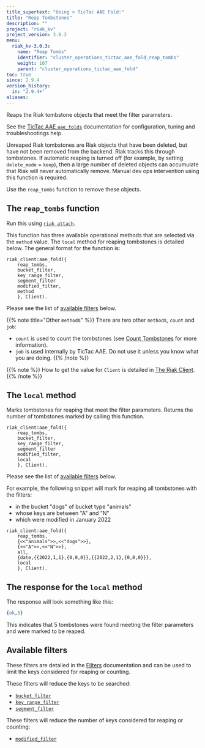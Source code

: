 ```yaml
---
title_supertext: "Using > TicTac AAE Fold:"
title: "Reap Tombstones"
description: ""
project: "riak_kv"
project_version: 3.0.3
menu:
  riak_kv-3.0.3:
    name: "Reap Tombs"
    identifier: "cluster_operations_tictac_aae_fold_reap_tombs"
    weight: 107
    parent: "cluster_operations_tictac_aae_fold"
toc: true
since: 2.9.4
version_history:
  in: "2.9.4+"
aliases:
---
```

[code riak_kv_vnode]: https://github.com/basho/riak_kv/blob/develop-3.0/src/riak_kv_vnode.erl
[riak attach]: ../../../admin/riak-cli/#attach
[config reference]: ../../../configuring/reference/#tictac-active-anti-entropy
[config tictacaae]: ../../../configuring/active-anti-entropy/tictac-aae
[tictacaae folds-overview]: ../
[tictacaae system]: ../../tictac-active-anti-entropy
[tictacaae client]: ../../tictac-aae-fold#the-riak-client
[tictacaae find-keys]: ../../tictac-aae-fold/find-keys
[tictacaae find-tombs]: ../../tictac-aae-fold/find-tombs
[tictacaae list-buckets]: ../../tictac-aae-fold/list-buckets
[tictacaae object-stats]: ../../tictac-aae-fold/object-stats
[tictacaae reap-tombs]: ../../tictac-aae-fold/reap-tombs
[filters]: ../../tictac-aae-fold/filters
[filter-by bucket]: ../../tictac-aae-fold/filters#filter-by-bucket-name
[filter-by key-range]: ../../tictac-aae-fold/filters#filter-by-key-range
[filter-by segment]: ../../tictac-aae-fold/filters#filter-by-segment
[filter-by modified]: ../../tictac-aae-fold/filters#filter-by-date-modified
[filter-by sibling-count]: ../../tictac-aae-fold/find-keys/#the-sibling-count-filter
[filter-by object-size]: ../../tictac-aae-fold/find-keys/#the-object-size-filter

Reaps the Riak tombstone objects that meet the filter parameters.

See the [TicTac AAE `aae_folds`][tictacaae folds-overview] documentation for configuration, tuning and troubleshootings help.

Unreaped Riak tombstones are Riak objects that have been deleted, but have not been removed from the backend. Riak tracks this through tombstones. If automatic reaping is turned off (for example, by setting `delete_mode` = `keep`), then a large number of deleted objects can accumulate that Riak will never automatically remove. Manual dev ops intervention using this function is required. 

Use the `reap_tombs` function to remove these objects.

## The `reap_tombs` function

Run this using [`riak attach`][riak attach].

This function has three available operational methods that are selected via the `method` value. The `local` method for reaping tombstones is detailed below. The general format for the function is:

```riakattach
riak_client:aae_fold({
    reap_tombs, 
    bucket_filter, 
    key_range_filter, 
    segment_filter
    modified_filter,
    method
    }, Client).
```
Please see the list of [available filters](#available-filters) below.

{{% note title="Other `method`s" %}}
There are two other `method`s, `count` and `job`:

- `count` is used to count the tombstones (see [Count Tombstones](../../tictac-aae-fold/count-tombs) for more information).
- `job` is used internally by TicTac AAE. Do not use it unless you know what you are doing.
{{% /note %}}

{{% note %}}
How to get the value for `Client` is detailed in [The Riak Client](../../tictac-aae-fold#the-riak-client).
{{% /note %}}


## The `local` method

Marks tombstones for reaping that meet the filter parameters. Returns the number of tombstones marked by calling this function.

```riakattach
riak_client:aae_fold({
    reap_tombs, 
    bucket_filter, 
    key_range_filter, 
    segment_filter
    modified_filter,
    local
    }, Client).
```
Please see the list of [available filters](#available-filters) below.

For example, the following snippet will mark for reaping all tombstones with the filters:

- in the bucket "dogs" of bucket type "animals"
- whose keys are between "A" and "N"
- which were modified in January 2022

```riakattach
riak_client:aae_fold({
    reap_tombs, 
    {<<"animals">>,<<"dogs">>}, 
    {<<"A">>,<<"N">>},
    all,
    {date,{{2022,1,1},{0,0,0}},{{2022,2,1},{0,0,0}}},
    local
    }, Client).
```

## The response for the `local` method

The response will look something like this:

```erlang
{ok,5}
```

This indicates that 5 tombstones were found meeting the filter parameters and were marked to be reaped.

## Available filters

These filters are detailed in the [Filters][filters] documentation and can be used to limit the keys considered for reaping or counting.

These filters will reduce the keys to be searched:

- [`bucket_filter`][filter-by bucket]
- [`key_range_filter`][filter-by key-range]
- [`segment_filter`][filter-by segment]

These filters will reduce the number of keys considered for reaping or counting:

- [`modified_filter`][filter-by modified]


